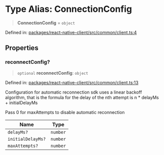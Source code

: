 # Type Alias: ConnectionConfig

> **ConnectionConfig** = `object`

Defined in: [packages/react-native-client/src/common/client.ts:4](https://github.com/fishjam-cloud/mobile-client-sdk/blob/a60616b68cd043388665165d49f98ce759f80517/packages/react-native-client/src/common/client.ts#L4)

## Properties

### reconnectConfig?

> `optional` **reconnectConfig**: `object`

Defined in: [packages/react-native-client/src/common/client.ts:13](https://github.com/fishjam-cloud/mobile-client-sdk/blob/a60616b68cd043388665165d49f98ce759f80517/packages/react-native-client/src/common/client.ts#L13)

Configuration for automatic reconnection
sdk uses a linear backoff algorithm, that is the formula
for the delay of the nth attempt is
n * delayMs + initialDelayMs

Pass 0 for maxAttempts to disable automatic reconnection

| Name | Type |
| ------ | ------ |
| `delayMs?` | `number` |
| `initialDelayMs?` | `number` |
| `maxAttempts?` | `number` |
